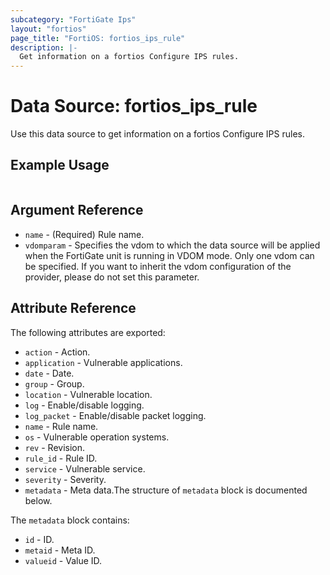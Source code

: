 ```yaml
---
subcategory: "FortiGate Ips"
layout: "fortios"
page_title: "FortiOS: fortios_ips_rule"
description: |-
  Get information on a fortios Configure IPS rules.
---
```


# Data Source: fortios_ips_rule
Use this data source to get information on a fortios Configure IPS rules.


## Example Usage

```hcl

```

## Argument Reference

* `name` - (Required) Rule name.
* `vdomparam` - Specifies the vdom to which the data source will be applied when the FortiGate unit is running in VDOM mode. Only one vdom can be specified. If you want to inherit the vdom configuration of the provider, please do not set this parameter.

## Attribute Reference

The following attributes are exported:

* `action` - Action.
* `application` - Vulnerable applications.
* `date` - Date.
* `group` - Group.
* `location` - Vulnerable location.
* `log` - Enable/disable logging.
* `log_packet` - Enable/disable packet logging.
* `name` - Rule name.
* `os` - Vulnerable operation systems.
* `rev` - Revision.
* `rule_id` - Rule ID.
* `service` - Vulnerable service.
* `severity` - Severity.
* `metadata` - Meta data.The structure of `metadata` block is documented below.

The `metadata` block contains:

* `id` - ID.
* `metaid` - Meta ID.
* `valueid` - Value ID.
